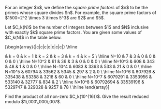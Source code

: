 <p>For an integer $n$, we define the <i>square prime factors</i> of $n$ to be the primes whose square divides $n$. For example, the square prime factors of $1500=2^2 \times 3 \times 5^3$ are $2$ and $5$.</p>

<p>Let $C_k(N)$ be the number of integers between $1$ and $N$ inclusive with exactly $k$ square prime factors. You are given some values of $C_k(N)$ in the table below.</p>


\[\begin{array}{|c|c|c|c|c|c|c|}
\hline

&amp; k = 0 &amp; k = 1 &amp; k = 2 &amp; k = 3 &amp; k = 4 &amp; k = 5 \\
\hline
N=10 &amp; 7 &amp; 3 &amp; 0 &amp; 0 &amp; 0 &amp; 0 \\
\hline
N=10^2 &amp; 61 &amp; 36 &amp; 3 &amp; 0 &amp; 0 &amp; 0 \\
\hline
N=10^3 &amp; 608 &amp; 343 &amp; 48 &amp; 1 &amp; 0 &amp; 0 \\
\hline
N=10^4 &amp; 6083 &amp; 3363 &amp; 533 &amp; 21 &amp; 0 &amp; 0 \\
\hline
N=10^5 &amp; 60794 &amp; 33562 &amp; 5345 &amp; 297 &amp; 2 &amp; 0 \\
\hline
N=10^6 &amp; 607926 &amp; 335438 &amp; 53358 &amp; 3218 &amp; 60 &amp; 0 \\
\hline
N=10^7 &amp; 6079291 &amp; 3353956 &amp; 533140 &amp; 32777 &amp; 834 &amp; 2 \\
\hline
N=10^8 &amp; 60792694 &amp; 33539196 &amp; 5329747 &amp; 329028 &amp; 9257 &amp; 78 \\
\hline
\end{array}\]


<p>Find the product of all non-zero $C_k(10^{16})$. Give the result reduced modulo $1\,000\,000\,007$.</p>

